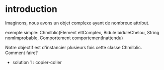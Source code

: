 # introduction

Imaginons, nous avons un objet complexe ayant de nombreux attribut.

exemple simple:
    Chmilblic(Element eltComplex, Bidule biduleChelou, String nomImprobable, Comportement comportementInattendu)
    
Notre objectif est d'instancier plusieurs fois cette classe Chmilblic. Comment faire?

- solution 1 : copier-coller
